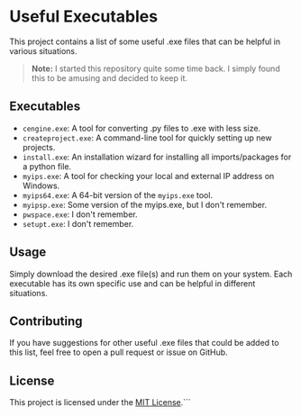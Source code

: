 # Useful Executables

This project contains a list of some useful .exe files that can be helpful in various situations.

> **Note:** I started this repository quite some time back. I simply found this to be amusing and decided to keep it.

## Executables

- `cengine.exe`: A tool for converting .py files to .exe with less size.
- `createproject.exe`: A command-line tool for quickly setting up new projects.
- `install.exe`: An installation wizard for installing all imports/packages for a python file.
- `myips.exe`: A tool for checking your local and external IP address on Windows.
- `myips64.exe`: A 64-bit version of the `myips.exe` tool.
- `myipsp.exe`: Some version of the myips.exe, but I don't remember.
- `pwspace.exe`: I don't remember.
- `setupt.exe`: I don't remember.

## Usage

Simply download the desired .exe file(s) and run them on your system. Each executable has its own specific use and can be helpful in different situations.

## Contributing

If you have suggestions for other useful .exe files that could be added to this list, feel free to open a pull request or issue on GitHub.

## License

This project is licensed under the [MIT License](LICENSE).```
